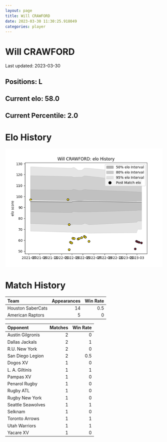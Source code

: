 ```yaml
---  
layout: page  
title: Will CRAWFORD  
date: 2023-03-30 11:30:25.918049  
categories: player  
---
```

# Will CRAWFORD


Last updated: 2023-03-30
## Positions: L

## Current elo: 58.0

## Current Percentile: 2.0

# Elo History


![elo history](history_WillCRAWFORD.png)
# Match History


| Team              |   Appearances |   Win Rate |
|:------------------|--------------:|-----------:|
| Houston SaberCats |            14 |        0.5 |
| American Raptors  |             5 |        0   |

| Opponent          |   Matches |   Win Rate |
|:------------------|----------:|-----------:|
| Austin Gilgronis  |         2 |        0   |
| Dallas Jackals    |         2 |        1   |
| R.U. New York     |         2 |        0   |
| San Diego Legion  |         2 |        0.5 |
| Dogos XV          |         1 |        0   |
| L. A. Giltinis    |         1 |        1   |
| Pampas XV         |         1 |        0   |
| Penarol Rugby     |         1 |        0   |
| Rugby ATL         |         1 |        0   |
| Rugby New York    |         1 |        0   |
| Seattle Seawolves |         1 |        1   |
| Selknam           |         1 |        0   |
| Toronto Arrows    |         1 |        1   |
| Utah Warriors     |         1 |        1   |
| Yacare XV         |         1 |        0   |